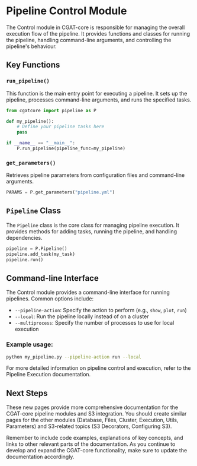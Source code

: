 # Pipeline Control Module

The Control module in CGAT-core is responsible for managing the overall execution flow of the pipeline. It provides functions and classes for running the pipeline, handling command-line arguments, and controlling the pipeline's behaviour.

## Key Functions

### `run_pipeline()`

This function is the main entry point for executing a pipeline. It sets up the pipeline, processes command-line arguments, and runs the specified tasks.

```python
from cgatcore import pipeline as P

def my_pipeline():
    # Define your pipeline tasks here
    pass

if __name__ == "__main__":
    P.run_pipeline(pipeline_func=my_pipeline)
```

### `get_parameters()`

Retrieves pipeline parameters from configuration files and command-line arguments.

```python
PARAMS = P.get_parameters("pipeline.yml")
```

## `Pipeline` Class

The `Pipeline` class is the core class for managing pipeline execution. It provides methods for adding tasks, running the pipeline, and handling dependencies.

```python
pipeline = P.Pipeline()
pipeline.add_task(my_task)
pipeline.run()
```

## Command-line Interface

The Control module provides a command-line interface for running pipelines. Common options include:

- `--pipeline-action`: Specify the action to perform (e.g., `show`, `plot`, `run`)
- `--local`: Run the pipeline locally instead of on a cluster
- `--multiprocess`: Specify the number of processes to use for local execution

### Example usage:

```sh
python my_pipeline.py --pipeline-action run --local
```

For more detailed information on pipeline control and execution, refer to the Pipeline Execution documentation.

## Next Steps

These new pages provide more comprehensive documentation for the CGAT-core pipeline modules and S3 integration. You should create similar pages for the other modules (Database, Files, Cluster, Execution, Utils, Parameters) and S3-related topics (S3 Decorators, Configuring S3).

Remember to include code examples, explanations of key concepts, and links to other relevant parts of the documentation. As you continue to develop and expand the CGAT-core functionality, make sure to update the documentation accordingly.
